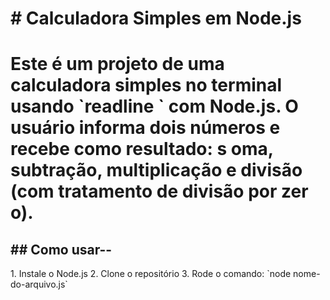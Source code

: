 <h1># Calculadora Simples em Node.js<h1/>
 <p>Este é um projeto de uma calculadora simples no terminal usando `readline
 ` com Node.js. O usuário informa dois números e recebe como resultado: s
 oma, subtração, multiplicação e divisão (com tratamento de divisão por zer
 o).</p>
</n>
 <h2>## Como usar--</h2>
<p>1. Instale o Node.js
 2. Clone o repositório
 3. Rode o comando: `node nome-do-arquivo.js`</p>
